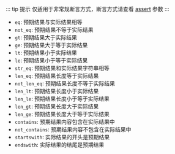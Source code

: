 ::: tip 提示
仅适用于非常规断言方式，断言方式请查看 [assert](/case_data/README.md#assert) 参数
:::

- `eq`: 预期结果与实际结果相等
- `not_eq`: 预期结果不等于实际结果
- `gt`: 预期结果大于实际结果
- `ge`: 预期结果大于等于实际结果
- `lt`: 预期结果小于实际结果
- `le`: 预期结果小于等于实际结果
- `str_eq`: 预期结果和实际结果字符串相等
- `len_eq`: 预期结果长度等于实际结果
- `not_len_eq`: 预期结果长度不等于实际结果
- `len_lt`: 预期结果长度小于实际结果
- `len_le`: 预期结果长度小于等于实际结果
- `len_gt`: 预期结果长度大于实际结果
- `len_ge`: 预期结果长度大于等于实际结果
- `contains`: 预期结果内容包含在实际结果中
- `not_contains`: 预期结果内容不包含在实际结果中
- `startswith`: 实际结果的开头是预期结果
- `endswith`: 实际结果的结尾是预期结果
